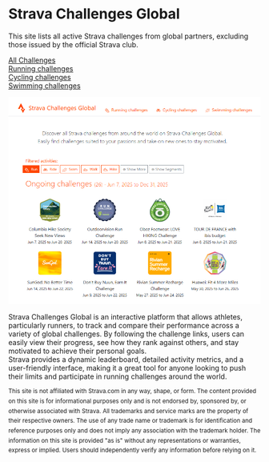 # Strava Challenges Global

This site lists all active Strava challenges from global partners, excluding those issued by the official Strava club.

[All Challenges](https://qlefevre.github.io/strava-challenges-global/)  
[Running challenges](https://qlefevre.github.io/strava-challenges-global/?activities=Run)  
[Cycling challenges](https://qlefevre.github.io/strava-challenges-global/?activities=Ride)  
[Swimming challenges](https://qlefevre.github.io/strava-challenges-global/?activities=Swim)  

![Strava Challenges Global](/doc/strava-challenge-global.png)

Strava Challenges Global is an interactive platform that allows athletes, particularly runners, to track and compare their performance across a variety of global challenges.  By following the challenge links, users can easily view their progress, see how they rank against others, and stay motivated to achieve their personal goals.  
Strava provides a dynamic leaderboard, detailed activity metrics, and a user-friendly interface, making it a great tool for anyone looking to push their limits and participate in running challenges around the world.

<sup>This site is not affiliated with Strava.com in any way, shape, or form. The content provided on this site is for informational purposes only and is not endorsed by, sponsored by, or otherwise associated with Strava. All trademarks and service marks are the property of their respective owners. The use of any trade name or trademark is for identification and reference purposes only and does not imply any association with the trademark holder. The information on this site is provided "as is" without any representations or warranties, express or implied. Users should independently verify any information before relying on it.</sup>
